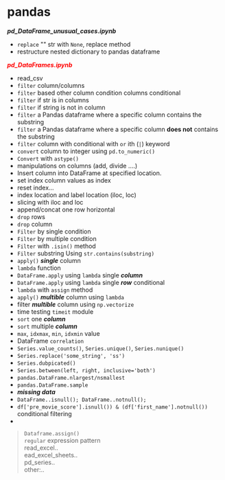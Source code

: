# pandas
***pd_DataFrame_unusual_cases.ipynb***
- `replace` "" str with `None`,   replace method
- restructure nested dictionary to pandas dataframe


***<span style="color:red">pd_DataFrames.ipynb</span>***
- read_csv
- `filter` column/columns 
- `filter` based other column condition columns conditional 
- `filter` if str is in columns
- `filter` if string is not in column
- `filter` a Pandas dataframe where a specific column contains the substring
- `filter` a Pandas dataframe where a specific column **does not** contains the substring
- `filter` column with conditional with `or` ith (`|`) keyword
- `convert`  column to integer using `pd.to_numeric()`
- `Convert` with `astype()`
- manipulations on columns (add, divide ....)
- Insert column into DataFrame at specified location.
- set index column values as index
- reset index... 
- index location and label location  (iloc, loc)
- slicing with iloc and loc
- append/concat one row horizontal
- `drop` rows
- `drop` column
- `Filter` by single condition
- `Filter` by multiple condition
- `Filter` with `.isin()` method
- `Filter` substring Using `str.contains(substring)`
- `apply()` ***single*** column
- `lambda`  function
- `DataFrame.apply` using `lambda` single ***column***
- `DataFrame.apply` using `lambda` single ***row*** conditional
- `lambda` with `assign` method
- `apply()` ***multible*** column using `lambda`
-  filter ***multible*** column using `np.vectorize` 
-  time testing `timeit` module
-  `sort` one ***column***
-  `sort` multiple ***column***
- `max`,  `idxmax`, `min`, `idxmin` value
-  DataFrame `correlation`
- `Series.value_counts()`, `Series.unique()`, `Series.nunique()`  
- `Series.replace('some_string', 'ss')`
- `Series.dubpicated()`
- `Series.between(left, right, inclusive='both')`
- `pandas.DataFrame.nlargest/nsmallest`
- `pandas.DataFrame.sample`
- ***missing data***
- `DataFrame..isnull(); DataFrame..notnull(); `
- `df['pre_movie_score'].isnull()) & (df['first_name'].notnull())` conditional filtering
-





> 
> `Dataframe.assign()`  <br>
> `regular` expression pattern <br>
> read_excel..<br>
> ead_excel_sheets..<br>
> pd_series..<br>
> other:..<br>